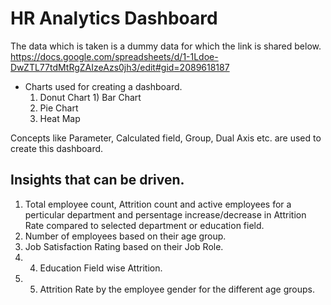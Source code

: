 # HR Analytics Dashboard

The data which is taken is a dummy data for which the link is shared below.
https://docs.google.com/spreadsheets/d/1-1Ldoe-DwZTL77tdMtRgZAIzeAzs0jh3/edit#gid=2089618187

* Charts used for creating a dashboard.
   1) Donut Chart 1) Bar Chart
   3) Pie Chart
   4) Heat Map
 
Concepts like Parameter, Calculated field, Group, Dual Axis etc. are used to create this dashboard.

## Insights that can be driven.

   1) Total employee count, Attrition count and active employees for a perticular department and persentage increase/decrease in Attrition Rate compared to selected department or education
field.  
   2) Number of employees based on their age group.
   3) Job Satisfaction Rating based on their Job Role. 
   4) 4) Education Field wise Attrition. 
   5) 5) Attrition Rate by the employee gender for the different age groups.
